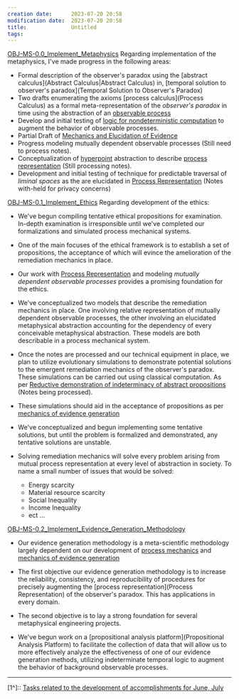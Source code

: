 ```yaml
---
creation date:		2023-07-20 20:58
modification date:	2023-07-20 20:58
title: 				Untitled
tags:
---
```


[OBJ-MS-0.0_Implement_Metaphysics](OBJ-MS-0.0_Implement_Metaphysics.md)
Regarding implementation of the metaphysics, I've made progress in the following areas:
* Formal description of the observer's paradox using the [abstract calculus](Abstract Calculus|Abstract Calculus) in, [temporal solution to observer's paradox](Temporal Solution to Observer's Paradox)
* Two drafts enumerating the axioms [process calculus](Process Calculus) as a formal meta-representation of the *observer's paradox* in time using the abstraction of an [observable process](Def-4.0-Observable_Process)
* Develop and initial testing of [logic for nondeterministic computation](obsidian://open?vault=Master&file=Research%20and%20Development%2FEquipment%2FIndeterminate%20Logic%2FLogic%20for%20Nondetermisitic%20Computation) to augment the behavior of observable processes.
* Partial Draft of [Mechanics and Elucidation of Evidence](Mechanics%20and%20Elucidation%20of%20Evidence.md)
* Progress modeling mutually dependent observable processes (Still need to process notes). 
* Conceptualization of [hyperpoint](Def-PR-0.0-hyper-point.md) abstraction to describe [process representation](obsidian://open?vault=Master&file=Research%20and%20Development%2FFundamental%20Metaphysics%2FProcess%20Representation%2FProcess%20Representation) (Still processing notes).
* Development and initial testing of technique for predictable traversal of *liminal spaces* as the are elucidated in [Process Representation](Process%20Representation.md) (Notes with-held for privacy concerns)

[OBJ-MS-0.1_Implement_Ethics](OBJ-MS-0.1_Implement_Ethics.md)
Regarding development of the ethics: 
* We've begun compiling tentative ethical propositions for examination. In-depth examination is irresponsible until we've completed our formalizations and simulated process mechanical systems.

* One of the main focuses of the ethical framework is to establish a set of propositions, the acceptance of which will evince the amelioration of the remediation mechanics in place. 

* Our work with [Process Representation](Process%20Representation.md) and modeling *mutually dependent observable processes* provides a promising foundation for the ethics.

* We've conceptualized two models that describe the remediation mechanics in place. One involving relative representation of mutually dependent observable processes, the other involving an elucidated metaphysical abstraction accounting for the dependency of every conceivable metaphysical abstraction. These models are both describable in a process mechanical system.

* Once the notes are processed and our technical equipment in place, we plan to utilize evolutionary simulations to demonstrate potential solutions to the emergent remediation mechanics of the observer's paradox. These simulations can be carried out using classical computation. As per [Reductive demonstration of indeterminacy of abstract propositions](Reductive%20demonstration%20of%20indeterminacy%20of%20abstract%20propositions.md) (Notes being processed).

* These simulations should aid in the acceptance of propositions as per [mechanics of evidence generation](obsidian://open?vault=Master&file=Research%20and%20Development%2FFundamental%20Metaphysics%2FProcess%20Mechanics%2FEvidence%20Generation%2FMechanics%20of%20Evidence%20Generation)

* We've conceptualized and begun implementing some tentative solutions, but until the problem is formalized and demonstrated, any tentative solutions are unstable.

* Solving remediation mechanics will solve every problem arising from mutual process representation at every level of abstraction in society. To name a small number of issues that would be solved:
	* Energy scarcity
	* Material resource scarcity
	* Social Inequality
	* Income Inequality
	* ect ...

[OBJ-MS-0.2_Implement_Evidence_Generation_Methodology](OBJ-MS-0.2_Implement_Evidence_Generation_Methodology.md)
* Our evidence generation methodology is a meta-scientific methodology largely dependent on our development of [process mechanics](obsidian://open?vault=Master&file=Research%20and%20Development%2FFundamental%20Metaphysics%2FProcess%20Mechanics%2FProcess%20Mechanics) and [mechanics of evidence generation](obsidian://open?vault=Master&file=Research%20and%20Development%2FFundamental%20Metaphysics%2FProcess%20Mechanics%2FEvidence%20Generation%2FMechanics%20of%20Evidence%20Generation)

* The first objective our evidence generation methodology is to increase the reliability, consistency, and reproducibility of procedures for precisely augmenting the [process representation](Process Representation) of the observer's paradox. This has applications in every domain. 

* The second objective is to lay a strong foundation for several metaphysical engineering projects.

* We've begun work on a [propositional analysis platform](Propositional Analysis Platform) to facilitate the collection of data that will allow us to more effectively analyze the effectiveness of one of our evidence generation methods, utilizing indeterminate temporal logic to augment the behavior of background observable processes.  

---
[1^]:: [Tasks related to the development of accomplishments for June, July](Tasks%20related%20to%20the%20development%20of%20accomplishments%20for%20June,%20July.md)